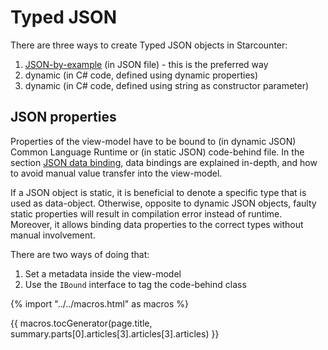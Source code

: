 # Typed JSON

There are three ways to create Typed JSON objects in Starcounter:

1. [JSON-by-example](/guides/typed-json/json-by-example) (in JSON file) - this is the preferred way
2. dynamic (in C# code, defined using dynamic properties)
3. dynamic (in C# code, defined using string as constructor parameter)

## JSON properties

Properties of the view-model have to be bound to (in dynamic JSON) Common Language Runtime or (in static JSON) code-behind file. In the section [JSON data binding](/guides/typed-json/json-data-bindings), data bindings are explained in-depth, and how to avoid manual value transfer into the view-model.

If a JSON object is static, it is beneficial to denote a specific type that is used as data-object. Otherwise, opposite to dynamic JSON objects, faulty static properties will result in compilation error instead of runtime. Moreover, it allows binding data properties to the correct types without manual involvement.

There are two ways of doing that:
1. Set a metadata inside the view-model
2. Use the `IBound` interface to tag the code-behind class

{% import "../../macros.html" as macros %}

{{ macros.tocGenerator(page.title, summary.parts[0].articles[3].articles[3].articles) }}

